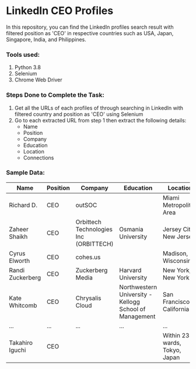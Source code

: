 # LinkedIn CEO Profiles 
In this repository, you can find the LinkedIn profiles search result with filtered position as 'CEO' in respective countries such as USA, Japan, Singapore, India, and Philippines.
### Tools used:
1. Python 3.8
2. Selenium
3. Chrome Web Driver
### Steps Done to Complete the Task:
1. Get all the URLs of each profiles of through searching in LinkedIn with filtered country and position as 'CEO' using Selenium
2. Go to each extracted URL from step 1 then extract the following details:
    - Name
    - Position
    - Company
    - Education
    - Location
    - Connections
### Sample Data:
|Name                                                                                                              |Position                                                                                                                |Company                                                                                        |Education                                                                                                                                      |Location                                           |Connections|Profile Link                                                                                                                   |
|------------------------------------------------------------------------------------------------------------------|------------------------------------------------------------------------------------------------------------------------|-----------------------------------------------------------------------------------------------|-----------------------------------------------------------------------------------------------------------------------------------------------|---------------------------------------------------|-----------|-------------------------------------------------------------------------------------------------------------------------------|
|Richard D.                                                                                                        |CEO                                                                                                                     |outSOC                                                                                         |                                                                                                                                               |Miami Metropolitan Area                            |500+       |https://www.linkedin.com/in/richard-d-4529a89/                                                                                 |
|Zaheer Shaikh                                                                                                     |CEO                                                                                                                     |Orbittech Technologies Inc (ORBITTECH)                                                         |Osmania University                                                                                                                             |Jersey City, New Jersey                            |500+       |https://www.linkedin.com/in/zaheer-shaikh-0715b080/                                                                            |
|Cyrus Elworth                                                                                                     |CEO                                                                                                                     |cohes.us                                                                                       |                                                                                                                                               |Madison, Wisconsin                                 |500+       |https://www.linkedin.com/in/cyruselworth/                                                                                      |
|Randi Zuckerberg                                                                                                  |CEO                                                                                                                     |Zuckerberg Media                                                                               |Harvard University                                                                                                                             |New York, New York                                 |           |https://www.linkedin.com/in/randizuckerberg/                                                                                   |
|Kate Whitcomb                                                                                                     |CEO                                                                                                                     |Chrysalis Cloud                                                                                |Northwestern University - Kellogg School of Management                                                                                         |San Francisco, California                          |500+       |https://www.linkedin.com/in/katewhitcomb/                                                                                      |
|...                                                                                                               |...                                                                                                                     |...                                                                                            |...                                                                                                                                           |...                                                |...               |...                                                                                                                            |
|Takahiro Iguchi                                                                                                   |CEO                                                                                                                     |                                                                                               |                                                                                                                                               |Within 23 wards, Tokyo, Japan                      |88         |https://www.linkedin.com/in/takahiro-iguchi-9162a817b/                                                                         |
